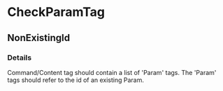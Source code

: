 ﻿---  
uid: Validator_10_3_1  
---

# CheckParamTag

## NonExistingId

### Details

Command\/Content tag should contain a list of 'Param' tags. The 'Param' tags should refer to the id of an existing Param.

